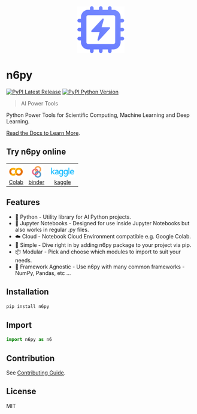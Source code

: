 &nbsp;

<p align="center">
  <a href="https://py.n6.ai" target="_blank" rel="noopener noreferrer">
    <img src=".github/img/n6py.svg" alt="n6py" width="125" height="auto">
  </a>
</p>

# n6py

[![PyPI Latest Release](https://img.shields.io/pypi/v/n6py?color=%23141414&style=for-the-badge)](https://pypi.org/project/n6py)
[![PyPI Python Version](https://img.shields.io/pypi/pyversions/n6py?color=%23141414&style=for-the-badge)](https://pypi.org/project/n6py)

> AI Power Tools

Python Power Tools for Scientific Computing, Machine Learning and Deep Learning.

[Read the Docs to Learn More](https://py.n6.ai).

## Try n6py online

<table>
  <tbody>
    <tr>
      <td>
        <a href="https://colab.research.google.com/github/n6ai/n6py/blob/main/notebooks/n6py-demo-colab.ipynb">
          <div align="center">
            <img height="36" src=".github/img/colab.svg" />
            <div>Colab</div>
          </div>
        </a>
      </td>
      <td>
        <a href="https://mybinder.org/v2/git/https%3A%2F%2Fgithub.com%2Fn6ai%2Fn6py/HEAD?labpath=%2Fnotebooks%2Fn6py-demo-colab.ipynb">
          <div align="center">
            <img height="36" src=".github/img/binder.svg" />
            <div>binder</div>
          </div>
        </a>
      </td>
      <td>
        <a href="https://kaggle.com/kernels/welcome?src=https://github.com/n6ai/n6py/blob/main/notebooks/n6py-demo-colab.ipynb">
          <div align="center">
            <img height="36" src=".github/img/kaggle.svg" />
            <div>kaggle</div>
          </div>
        </a>
      </td>
    </tr>
  </tbody>
</table>

## Features

- 🐍 Python - Utility library for AI Python projects.
- 📃 Jupyter Notebooks - Designed for use inside Jupyter Notebooks but also works in regular .py files.
- ☁️ Cloud - Notebook Cloud Environment compatible e.g. Google Colab.
- 👶 Simple - Dive right in by adding n6py package to your project via pip.
- 📦 Modular - Pick and choose which modules to import to suit your needs.
- 🎲 Framework Agnostic - Use n6py with many common frameworks - NumPy, Pandas, etc ...

## Installation

```sh
pip install n6py
```

## Import

```py
import n6py as n6
```

## Contribution

See [Contributing Guide](https://github.com/n6ai/n6py/blob/main/.github/CONTRIBUTING.md).

## License

MIT
